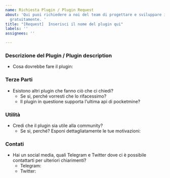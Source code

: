 ```yaml
---
name: Richiesta Plugin / Plugin Request
about: 'Qui puoi richiedere a noi del team di progettare e sviluppare il tuo plugin
  gratuitamente. '
title: "[Request]  Inserisci il nome del plugin qui"
labels: ''
assignees: ''

---
```


### Descrizione del Plugin / Plugin description
- Cosa dovrebbe fare il plugin: <!---Scrivi in modo dettagliato cosa deve fare il plugin. Una spiegazione chiara aiuta il programmatore a creare un plugin il più simile possibile alle tue aspettative. --> 


### Terze Parti
- Esistono altri plugin che fanno ciò che ci chiedi? <!--- Rispondendo NO non è necessario rispondere alle domande successive della sezione -->
   - Se si, perché vorresti che lo rifacessimo? 
   - Il plugin in questione supporta l'ultima api di pocketmine? 


### Utilità
- Credi che il plugin sia utile alla community? <!--- Rispondendo NO, riduci le possibilità che il plugin venga sviluppato, in quanto noi serviamo la community prima del singolo individuo. -->
  - Se si, perché? Esponi dettagliatamente le tue motivazioni: 
  

### Contati
<!--- La sezione non è obbligatoria -->
- Hai un social media, quali Telegram e Twitter dove ci è possibile contattarti per ulteriori chiarimenti? 
   - Telegram:
   - Twitter:
